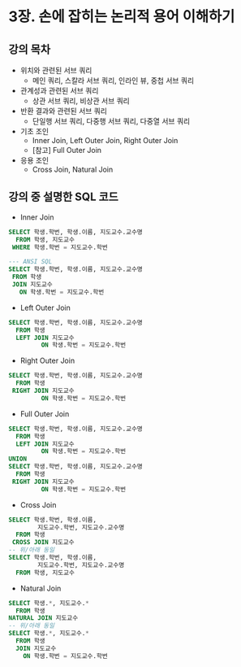 # 3장. 손에 잡히는 논리적 용어 이해하기
## 강의 목차
- 위치와 관련된 서브 쿼리
    - 메인 쿼리, 스칼라 서브 쿼리, 인라인 뷰, 중첩 서브 쿼리
- 관계성과 관련된 서브 쿼리
    - 상관 서브 쿼리, 비상관 서브 쿼리
- 반환 결과와 관련된 서브 쿼리
    - 단일행 서브 쿼리, 다중행 서브 쿼리, 다중열 서브 쿼리
- 기초 조인
    - Inner Join, Left Outer Join, Right Outer Join
    - [참고] Full Outer Join
- 응용 조인
    - Cross Join, Natural Join

## 강의 중 설명한 SQL 코드
- Inner Join
```sql
SELECT 학생.학번, 학생.이름, 지도교수.교수명
  FROM 학생, 지도교수 
 WHERE 학생.학번 = 지도교수.학번

--- ANSI SQL
SELECT 학생.학번, 학생.이름, 지도교수.교수명
 FROM 학생
 JOIN 지도교수 
   ON 학생.학번 = 지도교수.학번
```
- Left Outer Join
```sql
SELECT 학생.학번, 학생.이름, 지도교수.교수명
  FROM 학생
  LEFT JOIN 지도교수
         ON 학생.학번 = 지도교수.학번
```
- Right Outer Join
```sql
SELECT 학생.학번, 학생.이름, 지도교수.교수명
  FROM 학생
 RIGHT JOIN 지도교수
         ON 학생.학번 = 지도교수.학번         
```
- Full Outer Join
```sql
SELECT 학생.학번, 학생.이름, 지도교수.교수명
  FROM 학생
  LEFT JOIN 지도교수
         ON 학생.학번 = 지도교수.학번
UNION
SELECT 학생.학번, 학생.이름, 지도교수.교수명
  FROM 학생
 RIGHT JOIN 지도교수
         ON 학생.학번 = 지도교수.학번     
```
- Cross Join
```sql
SELECT 학생.학번, 학생.이름, 
        지도교수.학번, 지도교수.교수명
  FROM 학생
 CROSS JOIN 지도교수
-- 위/아래 동일
SELECT 학생.학번, 학생.이름, 
        지도교수.학번, 지도교수.교수명
  FROM 학생, 지도교수
```
- Natural Join
```sql
SELECT 학생.*, 지도교수.*
  FROM 학생
NATURAL JOIN 지도교수
-- 위/아래 동일
SELECT 학생.*, 지도교수.*
  FROM 학생
  JOIN 지도교수
    ON 학생.학번 = 지도교수.학번
```